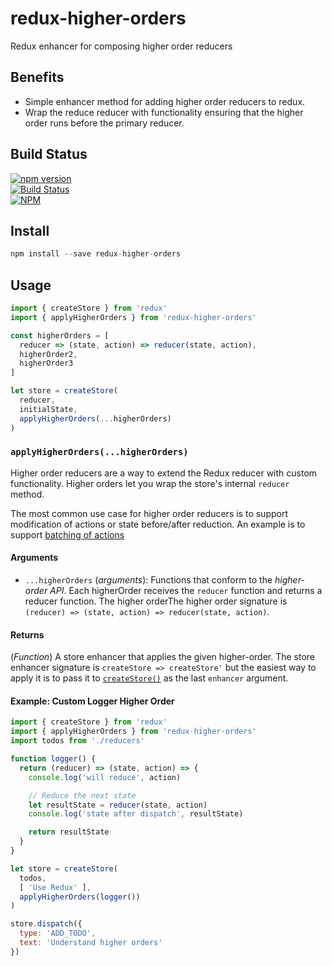 # redux-higher-orders
Redux enhancer for composing higher order reducers


## Benefits
- Simple enhancer method for adding higher order reducers to redux.
- Wrap the reduce reducer with functionality ensuring that the higher order runs before the primary reducer.


## Build Status
[![npm version](https://badge.fury.io/js/redux-higher-orders.svg)](https://badge.fury.io/js/redux-higher-orders)<br />
[![Build Status](https://travis-ci.org/brianneisler/redux-higher-orders.svg)](https://travis-ci.org/brianneisler/redux-higher-orders)<br />
[![NPM](https://nodei.co/npm/redux-higher-orders.png?downloads=true&downloadRank=true&stars=true)](https://nodei.co/npm/redux-higher-orders/)


## Install
```js
npm install --save redux-higher-orders
```


## Usage
```js
import { createStore } from 'redux'
import { applyHigherOrders } from 'redux-higher-orders'

const higherOrders = [
  reducer => (state, action) => reducer(state, action),
  higherOrder2,
  higherOrder3
]

let store = createStore(
  reducer,
  initialState,
  applyHigherOrders(...higherOrders)
)
```


### `applyHigherOrders(...higherOrders)`
Higher order reducers are a way to extend the Redux reducer with custom functionality. Higher orders let you wrap the store's internal `reducer` method.

The most common use case for higher order reducers is to support modification of actions or state before/after reduction. An example is to support [batching of actions](https://github.com/tshelburne/redux-batched-actions)


#### Arguments
* `...higherOrders` (*arguments*): Functions that conform to the *higher-order API*. Each higherOrder receives the `reducer` function and returns a reducer function. The higher orderThe higher order signature is `(reducer) => (state, action) => reducer(state, action)`.


#### Returns
(*Function*) A store enhancer that applies the given higher-order. The store enhancer signature is `createStore => createStore'` but the easiest way to apply it is to pass it to [`createStore()`](./createStore.md) as the last `enhancer` argument.


#### Example: Custom Logger Higher Order

```js
import { createStore } from 'redux'
import { applyHigherOrders } from 'redux-higher-orders'
import todos from './reducers'

function logger() {
  return (reducer) => (state, action) => {
    console.log('will reduce', action)

    // Reduce the next state
    let resultState = reducer(state, action)
    console.log('state after dispatch', resultState)

    return resultState
  }
}

let store = createStore(
  todos,
  [ 'Use Redux' ],
  applyHigherOrders(logger())
)

store.dispatch({
  type: 'ADD_TODO',
  text: 'Understand higher orders'
})
```
